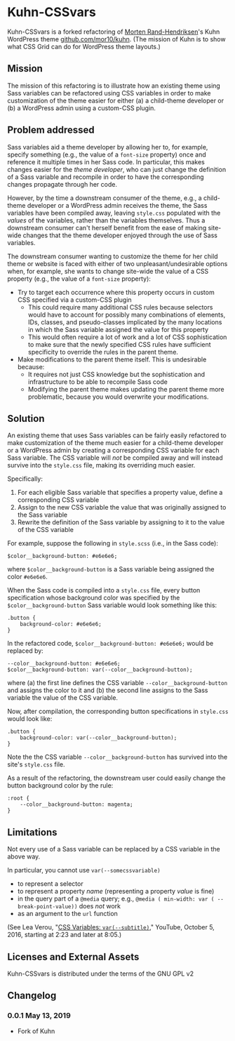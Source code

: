 # Kuhn-CSSvars

Kuhn-CSSvars is a forked refactoring of [Morten Rand-Hendriksen](https://mor10.com)'s Kuhn WordPress theme [github.com/mor10/kuhn](https://github.com/mor10/kuhn). (The mission of Kuhn is to show what CSS Grid can do for WordPress theme layouts.)

## Mission
The mission of this refactoring is to illustrate how an existing theme using Sass variables can be refactored using CSS variables in order to make customization of the theme easier for either (a) a child-theme developer or (b) a WordPress admin using a custom-CSS plugin.

## Problem addressed
Sass variables aid a theme developer by allowing her to, for example, specify something (e.g., the value of a `font-size` property) once and reference it multiple times in her Sass code. In particular, this makes changes easier for the *theme developer*, who can just change the definition of a Sass variable and recompile in order to have the corresponding changes propagate through her code.

However, by the time a downstream consumer of the theme, e.g., a child-theme developer or a WordPress admin receives the theme, the Sass variables have been compiled away, leaving `style.css` populated with the *values* of the variables, rather than the variables themselves. Thus a downstream consumer can't herself benefit from the ease of making site-wide changes that the theme developer enjoyed through the use of Sass variables.

The downstream consumer wanting to customize the theme for her child theme or website is faced with either of two unpleasant/undesirable options when, for example, she wants to change site-wide the value of a CSS property (e.g., the value of a `font-size` property):
- Try to target each occurrence where this property occurs in custom CSS specified via a custom-CSS plugin
  - This could require many additional CSS rules because selectors would have to account for possibly many combinations of elements, IDs, classes, and pseudo-classes implicated by the many locations in which the Sass variable assigned the value for this property
  - This would often require a lot of work and a lot of CSS sophistication to make sure that the newly specified CSS rules have sufficient specificity to override the rules in the parent theme.
- Make modifications to the parent theme itself. This is undesirable because:
  - It requires not just CSS knowledge but the sophistication and infrastructure to be able to recompile Sass code
  - Modifying the parent theme makes updating the parent theme more problematic, because you would overwrite your modifications.

## Solution
An existing theme that uses Sass variables can be fairly easily refactored to make customization of the theme much easier for a child-theme developer or a WordPress admin by creating a corresponding CSS variable for each Sass variable. The CSS variable will *not* be compiled away and will instead survive into the `style.css` file, making its overriding much easier.

Specifically:
1. For each eligible Sass variable that specifies a property value, define a corresponding CSS variable
2. Assign to the new CSS variable the value that was originally assigned to the Sass variable
3. Rewrite the definition of the Sass variable by assigning to it to the value of the CSS variable

For example, suppose the following in `style.scss` (i.e., in the Sass code):
```
$color__background-button: #e6e6e6;
```
where `$color__background-button` is a Sass variable being assigned the color `#e6e6e6`.

When the Sass code is compiled into a `style.css` file, every button specification whose background color was specified by the `$color__background-button` Sass variable would look something like this:
```
.button {
    background-color: #e6e6e6;
}
```
In the refactored code, `$color__background-button: #e6e6e6;` would be replaced by:
```
--color__background-button: #e6e6e6;
$color__background-button: var(--color__background-button);
```
where (a) the first line defines the CSS variable `--color__background-button` and assigns the color to it and (b) the second line assigns to the Sass variable the value of the CSS variable.

Now, after compilation, the corresponding button specifications in `style.css` would look like:
```
.button {
    background-color: var(--color__background-button);
}
```
Note the the CSS variable `--color__background-button` has survived into the site's `style.css` file.

As a result of the refactoring, the downstream user could easily change the button background color by the rule:
```
:root {
    --color__background-button: magenta;
}
```

## Limitations
Not every use of a Sass variable can be replaced by a CSS variable in the above way.

In particular, you cannot use `var(--somecssvariable)`
- to represent a selector
- to represent a property *name* (representing a property *value* is fine)
- in the query part of a `@media` query; e.g., `@media ( min-width: var ( -- break-point-value))` does *not* work
- as an argument to the `url` function

(See Lea Verou, "[CSS Variables: `var(--subtitle)`,](https://www.youtube.com/watch?v=2an6-WVPuJU)" YouTube, October 5, 2016, starting at 2:23 and later at 8:05.)


## Licenses and External Assets
Kuhn-CSSvars is distributed under the terms of the GNU GPL v2

## Changelog

### 0.0.1 May 13, 2019
- Fork of Kuhn

